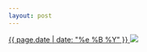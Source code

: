 ```yaml
---
layout: post
---
```


<p>
  <a href="/489">
    <time>{{ page.date | date: "%e %B %Y" }}</time>
    <img src="{{ site.assets_url }}/489.jpg">
  </a>
  
</p>
